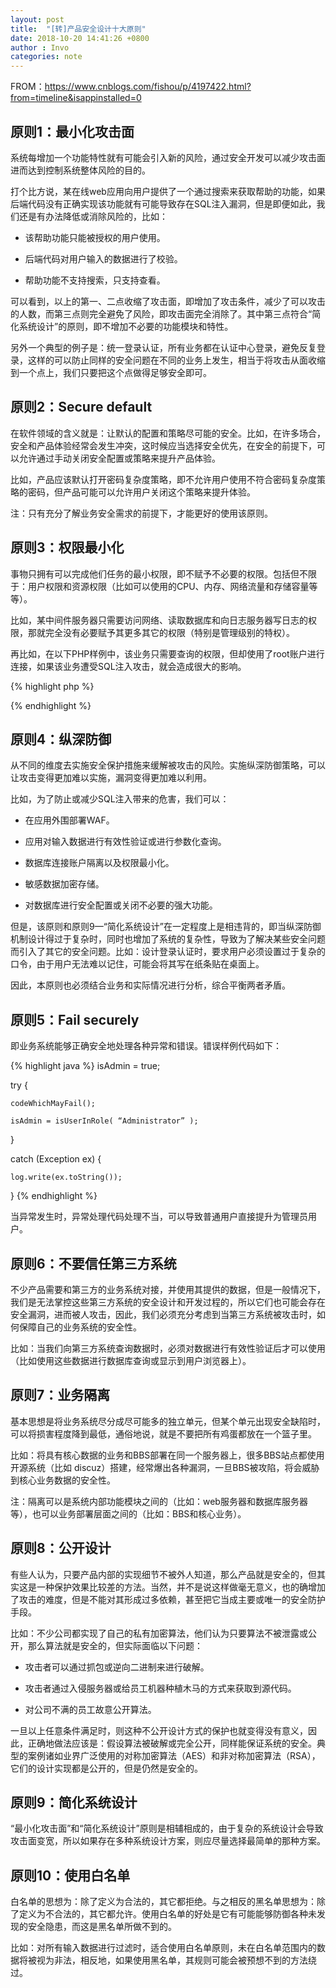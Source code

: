 ```yaml
---
layout: post
title:  "[转]产品安全设计十大原则"
date: 2018-10-20 14:41:26 +0800
author : Invo
categories: note
---
```


FROM：https://www.cnblogs.com/fishou/p/4197422.html?from=timeline&isappinstalled=0

## 原则1：最小化攻击面

系统每增加一个功能特性就有可能会引入新的风险，通过安全开发可以减少攻击面进而达到控制系统整体风险的目的。

打个比方说，某在线web应用向用户提供了一个通过搜索来获取帮助的功能，如果后端代码没有正确实现该功能就有可能导致存在SQL注入漏洞，但是即便如此，我们还是有办法降低或消除风险的，比如：

* 该帮助功能只能被授权的用户使用。

* 后端代码对用户输入的数据进行了校验。

* 帮助功能不支持搜索，只支持查看。

可以看到，以上的第一、二点收缩了攻击面，即增加了攻击条件，减少了可以攻击的人数，而第三点则完全避免了风险，即攻击面完全消除了。其中第三点符合“简化系统设计”的原则，即不增加不必要的功能模块和特性。

另外一个典型的例子是：统一登录认证，所有业务都在认证中心登录，避免反复登录，这样的可以防止同样的安全问题在不同的业务上发生，相当于将攻击从面收缩到一个点上，我们只要把这个点做得足够安全即可。

## 原则2：Secure default
在软件领域的含义就是：让默认的配置和策略尽可能的安全。比如，在许多场合，安全和产品体验经常会发生冲突，这时候应当选择安全优先，在安全的前提下，可以允许通过手动关闭安全配置或策略来提升产品体验。

比如，产品应该默认打开密码复杂度策略，即不允许用户使用不符合密码复杂度策略的密码，但产品可能可以允许用户关闭这个策略来提升体验。

注：只有充分了解业务安全需求的前提下，才能更好的使用该原则。

## 原则3：权限最小化
事物只拥有可以完成他们任务的最小权限，即不赋予不必要的权限。包括但不限于：用户权限和资源权限（比如可以使用的CPU、内存、网络流量和存储容量等等）。

比如，某中间件服务器只需要访问网络、读取数据库和向日志服务器写日志的权限，那就完全没有必要赋予其更多其它的权限（特别是管理级别的特权）。

再比如，在以下PHP样例中，该业务只需要查询的权限，但却使用了root账户进行连接，如果该业务遭受SQL注入攻击，就会造成很大的影响。

{% highlight php %}
<?php

$host = 'localhost';

$userID = 'root';

$password = 'password';

$db = mysql_connect($host, $userID, $password) or die ('Error connecting to mysql');

$name = 'testdatabase';

mysql_select_db($name);

$sql="SELECT * FROM theTable";

$result=mysql_query($sql);

?>
{% endhighlight %}

## 原则4：纵深防御

从不同的维度去实施安全保护措施来缓解被攻击的风险。实施纵深防御策略，可以让攻击变得更加难以实施，漏洞变得更加难以利用。

比如，为了防止或减少SQL注入带来的危害，我们可以：

* 在应用外围部署WAF。

* 应用对输入数据进行有效性验证或进行参数化查询。

* 数据库连接账户隔离以及权限最小化。

* 敏感数据加密存储。

* 对数据库进行安全配置或关闭不必要的强大功能。

但是，该原则和原则9—“简化系统设计”在一定程度上是相违背的，即当纵深防御机制设计得过于复杂时，同时也增加了系统的复杂性，导致为了解决某些安全问题而引入了其它的安全问题。比如：设计登录认证时，要求用户必须设置过于复杂的口令，由于用户无法难以记住，可能会将其写在纸条贴在桌面上。

因此，本原则也必须结合业务和实际情况进行分析，综合平衡两者矛盾。

## 原则5：Fail securely

即业务系统能够正确安全地处理各种异常和错误。错误样例代码如下：

{% highlight java %}
isAdmin = true;

try {

    codeWhichMayFail();

    isAdmin = isUserInRole( “Administrator” );

}

catch (Exception ex) {

    log.write(ex.toString());

}
{% endhighlight %}

当异常发生时，异常处理代码处理不当，可以导致普通用户直接提升为管理员用户。

## 原则6：不要信任第三方系统
不少产品需要和第三方的业务系统对接，并使用其提供的数据，但是一般情况下，我们是无法掌控这些第三方系统的安全设计和开发过程的，所以它们也可能会存在安全漏洞，进而被人攻击，因此，我们必须充分考虑到当第三方系统被攻击时，如何保障自己的业务系统的安全性。


比如：当我们向第三方系统查询数据时，必须对数据进行有效性验证后才可以使用（比如使用这些数据进行数据库查询或显示到用户浏览器上）。

## 原则7：业务隔离

基本思想是将业务系统尽分成尽可能多的独立单元，但某个单元出现安全缺陷时，可以将损害程度降到最低，通俗地说，就是不要把所有鸡蛋都放在一个篮子里。

比如：将具有核心数据的业务和BBS部署在同一个服务器上，很多BBS站点都使用开源系统（比如 discuz）搭建，经常爆出各种漏洞，一旦BBS被攻陷，将会威胁到核心业务数据的安全性。

注：隔离可以是系统内部功能模块之间的（比如：web服务器和数据库服务器等），也可以业务部署层面之间的（比如：BBS和核心业务）。

## 原则8：公开设计

有些人认为，只要产品内部的实现细节不被外人知道，那么产品就是安全的，但其实这是一种保护效果比较差的方法。当然，并不是说这样做毫无意义，也的确增加了攻击的难度，但是不能对其形成过多依赖，甚至把它当成主要或唯一的安全防护手段。

比如：不少公司都实现了自己的私有加密算法，他们认为只要算法不被泄露或公开，那么算法就是安全的，但实际面临以下问题：

* 攻击者可以通过抓包或逆向二进制来进行破解。

* 攻击者通过入侵服务器或给员工机器种植木马的方式来获取到源代码。

* 对公司不满的员工故意公开算法。

一旦以上任意条件满足时，则这种不公开设计方式的保护也就变得没有意义，因此，正确地做法应该是：假设算法被破解或完全公开，同样能保证系统的安全。典型的案例诸如业界广泛使用的对称加密算法（AES）和非对称加密算法（RSA），它们的设计实现都是公开的，但是仍然是安全的。

## 原则9：简化系统设计

“最小化攻击面”和“简化系统设计”原则是相辅相成的，由于复杂的系统设计会导致攻击面变宽，所以如果存在多种系统设计方案，则应尽量选择最简单的那种方案。

## 原则10：使用白名单

白名单的思想为：除了定义为合法的，其它都拒绝。与之相反的黑名单思想为：除了定义为不合法的，其它都允许。使用白名单的好处是它有可能能够防御各种未发现的安全隐患，而这是黑名单所做不到的。

比如：对所有输入数据进行过滤时，适合使用白名单原则，未在白名单范围内的数据将被视为非法，相反地，如果使用黑名单，其规则可能会被预想不到的方法绕过。
